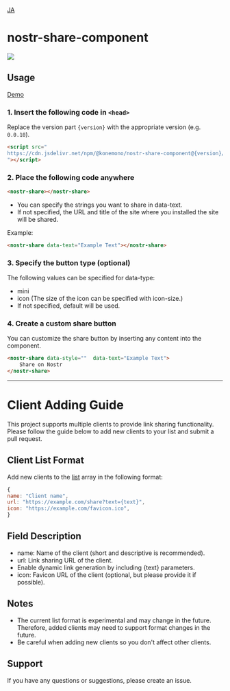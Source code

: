 
[JA](./README.md)
# nostr-share-component
[![](https://data.jsdelivr.com/v1/package/npm/@konemono/nostr-share-component/badge)](https://www.jsdelivr.com/package/npm/@konemono/nostr-share-component)

## Usage
[Demo](https://tsukemonogit.github.io/nostr-share-component/)
### 1. Insert the following code in `<head>`
Replace the version part `{version}` with the appropriate version (e.g. `0.0.10`).

   ```html
   <script src="
   https://cdn.jsdelivr.net/npm/@konemono/nostr-share-component@{version}/dist/nostr-share-component.min.js
   "></script>
   ```

### 2. Place the following code anywhere

```html
<nostr-share></nostr-share>
```

- You can specify the strings you want to share in data-text.
- If not specified, the URL and title of the site where you installed the site will be shared.


Example:
```html
<nostr-share data-text="Example Text"></nostr-share>
```


### 3. Specify the button type (optional)
The following values ​​can be specified for data-type:
- mini
- icon (The size of the icon can be specified with icon-size.)
- If not specified, default will be used.


### 4. Create a custom share button
You can customize the share button by inserting any content into the component.

```html
<nostr-share data-style=""  data-text="Example Text">
    Share on Nostr
</nostr-share>
```


-----


# Client Adding Guide

This project supports multiple clients to provide link sharing functionality. Please follow the guide below to add new clients to your list and submit a pull request.

## Client List Format

Add new clients to the [list](src/lib/list.ts) array in the following format:
```javascript
{
name: "Client name",
url: "https://example.com/share?text={text}",
icon: "https://example.com/favicon.ico",
}
```
## Field Description
- name: Name of the client (short and descriptive is recommended).
- url: Link sharing URL of the client.
- Enable dynamic link generation by including {text} parameters.
- icon: Favicon URL of the client (optional, but please provide it if possible).

## Notes
- The current list format is experimental and may change in the future. Therefore, added clients may need to support format changes in the future.
- Be careful when adding new clients so you don't affect other clients.

## Support
If you have any questions or suggestions, please create an issue.

